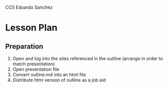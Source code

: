 CC0 Eduardo Sanchez

# Lesson Plan

## Preparation

1. Open and log into the sites referenced in the outline (arrange in order to match presentation)
2. Open presentation file
3. Convert outline.md into an html file
4. Distribute html version of outline as a job aid
